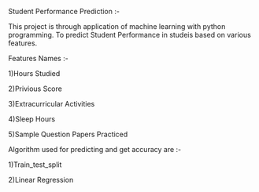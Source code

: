Student Performance Prediction :-

This project is through application of machine learning with python programming. To predict Student Performance in studeis based on various features.


Features Names :-

1)Hours Studied

2)Privious Score

3)Extracurricular Activities

4)Sleep Hours

5)Sample Question Papers Practiced


Algorithm used for predicting and get accuracy are :-

1)Train_test_split

2)Linear Regression
